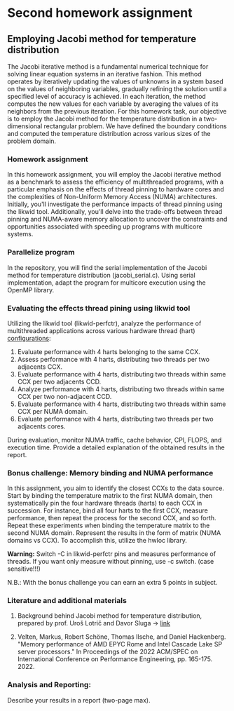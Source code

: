 # Second homework assignment


## Employing Jacobi method for temperature distribution 

The Jacobi iterative method is a fundamental numerical technique for solving linear equation systems in an iterative fashion. This method operates by iteratively updating the values of unknowns in a system based on the values of neighboring variables, gradually refining the solution until a specified level of accuracy is achieved. In each iteration, the method computes the new values for each variable by averaging the values of its neighbors from the previous iteration. For this homework task, our objective is to employ the Jacobi method for the temperature distribution in a two-dimensional rectangular problem. We have defined the boundary conditions and computed the temperature distribution across various sizes of the problem domain. 

### Homework assignment 

In this homework assignment, you will employ the Jacobi iterative method as a benchmark to assess the efficiency of multithreaded programs, with a particular emphasis on the effects of thread pinning to hardware cores and the complexities of Non-Uniform Memory Access (NUMA) architectures. Initially, you'll investigate the performance impacts of thread pinning using the likwid tool. Additionally, you'll delve into the trade-offs between thread pinning and NUMA-aware memory allocation to uncover the constraints and opportunities associated with speeding up programs with multicore systems.


### Parallelize program 

In the repository, you will find the serial implementation of the Jacobi method for temperature distribution (jacobi_serial.c). Using serial implementation, adapt the program for multicore execution using the OpenMP library. 

### Evaluating the effects thread pining using likwid tool 

Utilizing the likwid tool (likwid-perfctr), analyze the performance of multithreaded applications across various hardware thread (hart) [configurations](https://unilj-my.sharepoint.com/:b:/g/personal/ratko_pilipovic_fri1_uni-lj_si/Ealzuf9Md65Aik01SDeJ-GsBLB1EHg2gj9-loZDVK_2qfA?e=XiyqPw):

1. Evaluate performance with 4 harts belonging to the same CCX.
2. Assess performance with 4 harts, distributing two threads per two adjacents CCX.
3. Evaluate performance with 4 harts, distributing two threads within same CCX per two adjacents CCD.
4. Analyze performance with 4 harts, distributing two threads within same CCX per two non-adjacent CCD.
5. Evaluate performance with 4 harts, distributing two threads within same CCX per NUMA domain.
6. Evaluate performance with 4 harts, distributing two threads per two adjacents cores.

During evaluation, monitor NUMA traffic, cache behavior, CPI, FLOPS, and execution time. Provide a detailed explanation of the obtained results in the report.  

### Bonus challenge: Memory binding and NUMA performance 

In this assignment, you aim to identify the closest CCXs to the data source. Start by binding the temperature matrix to the first NUMA domain, then systematically pin the four hardware threads (harts) to each CCX in succession. For instance, bind all four harts to the first CCX, measure performance, then repeat the process for the second CCX, and so forth. Repeat these experiments when binding the temperature matrix to the second NUMA domain. Represent the results in the form of matrix (NUMA domains vs CCX). To accomplish this, utilize the hwloc library. 

 **Warning:** Switch -C in likwid-perfctr pins and measures performance of threads. If you want only measure without pinning, use -c switch. (case sensitive!!!)

N.B.: With the bonus challenge you can earn an extra 5 points in subject. 

### Literature and additional materials

1. Background behind Jacobi method for temperature distribution, prepared by prof. Uroš Lotrič and Davor Sluga -> [link](https://unilj-my.sharepoint.com/:b:/g/personal/ratko_pilipovic_fri1_uni-lj_si/ERB4VYXHr9ZKkuIuswINA1ABxN_BZ3Y0vGTBXiDj8q5Isw?e=lorMtk) 

2. Velten, Markus, Robert Schöne, Thomas Ilsche, and Daniel Hackenberg. "Memory performance of AMD EPYC Rome and Intel Cascade Lake SP server processors." In Proceedings of the 2022 ACM/SPEC on International Conference on Performance Engineering, pp. 165-175. 2022.

### Analysis and Reporting:
Describe your results in a report (two-page max).


